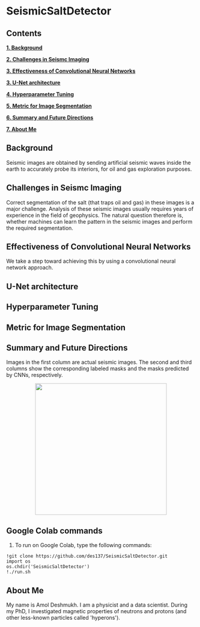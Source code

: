 # SeismicSaltDetector

## Contents

[**1. Background**](#background)

[**2. Challenges in Seismc Imaging**](#seism)

[**3. Effectiveness of Convolutional Neural Networks**](#cnn)

[**3. U-Net architecture**](#unet)

[**4. Hyperparameter Tuning**](#hyperparameters)

[**5. Metric for Image Segmentation**](#metric)

[**6. Summary and Future Directions**](#results)

[**7. About Me**](#kaka)


## <a name="background">Background</a>
Seismic images are obtained by sending artificial seismic waves inside the earth to accurately probe its interiors, for oil and gas exploration purposes. 

## <a name="seism">Challenges in Seismc Imaging</a>
Correct segmentation of the salt (that traps oil and gas) in these images is a major challenge. Analysis of these seismic images usually requires years of experience in the field of geophysics. The natural question therefore is, whether machines can learn the pattern in the seismic images and perform the required segmentation. 

## <a name="cnn">Effectiveness of Convolutional Neural Networks</a>
We take a step toward achieving this by using a convolutional neural network approach. 

## <a name="unet">U-Net architecture</a>

## <a name="hyperparameters">Hyperparameter Tuning</a>

## <a name="metric">Metric for Image Segmentation</a>

## <a name="results">Summary and Future Directions</a>
Images in the first column are actual seismic images. The second and third columns show the corresponding labeled masks and the masks predicted by CNNs, respectively.
<p align="center">
  <img src="https://github.com/des137/SeismicSaltDetector/blob/master/real-masks-predicts.png" width="350">
</p>

## Google Colab commands
1. To run on Google Colab, type the following commands: 
```
!git clone https://github.com/des137/SeismicSaltDetector.git
import os
os.chdir('SeismicSaltDetector')
!./run.sh
```

## <a name="kaka">About Me</a>
My name is Amol Deshmukh. I am a physicist and a data scientist. During my PhD, I investigated magnetic properties of neutrons and protons (and other less-known particles called 'hyperons'). 
